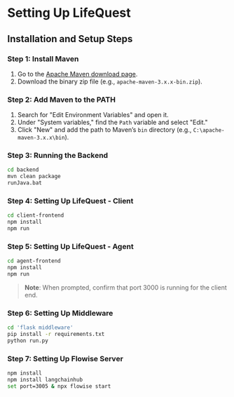 
# Setting Up LifeQuest

## Installation and Setup Steps

### Step 1: Install Maven
1. Go to the [Apache Maven download page](https://maven.apache.org/download.cgi).
2. Download the binary zip file (e.g., `apache-maven-3.x.x-bin.zip`).

### Step 2: Add Maven to the PATH
1. Search for "Edit Environment Variables" and open it.
2. Under "System variables," find the `Path` variable and select "Edit."
3. Click "New" and add the path to Maven’s `bin` directory (e.g., `C:\apache-maven-3.x.x\bin`).

### Step 3: Running the Backend

```bash
cd backend
mvn clean package
runJava.bat
```

### Step 4: Setting Up LifeQuest - Client

```bash
cd client-frontend
npm install
npm run
```

### Step 5: Setting Up LifeQuest - Agent

```bash
cd agent-frontend
npm install
npm run
```

> **Note**: When prompted, confirm that port 3000 is running for the client end.

### Step 6: Setting Up Middleware

```bash
cd 'flask middleware'
pip install -r requirements.txt
python run.py
```

### Step 7: Setting Up Flowise Server

```bash
npm install
npm install langchainhub
set port=3005 & npx flowise start
```
